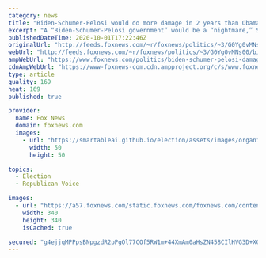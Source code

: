 ```yaml
---
category: news
title: "Biden-Schumer-Pelosi would do more damage in 2 years than Obama did in 8: Ted Cruz"
excerpt: "A “Biden-Schumer-Pelosi government” would be a “nightmare,” Sen. Ted Cruz, R-Texas, said on Thursday as he encouraged Republicans to vote in the upcoming elections.  "
publishedDateTime: 2020-10-01T17:22:46Z
originalUrl: "http://feeds.foxnews.com/~r/foxnews/politics/~3/G0Yg0vMNs00/biden-schumer-pelosi-damage-obama-cruz"
webUrl: "http://feeds.foxnews.com/~r/foxnews/politics/~3/G0Yg0vMNs00/biden-schumer-pelosi-damage-obama-cruz"
ampWebUrl: "https://www.foxnews.com/politics/biden-schumer-pelosi-damage-obama-cruz.amp"
cdnAmpWebUrl: "https://www-foxnews-com.cdn.ampproject.org/c/s/www.foxnews.com/politics/biden-schumer-pelosi-damage-obama-cruz.amp"
type: article
quality: 169
heat: 169
published: true

provider:
  name: Fox News
  domain: foxnews.com
  images:
    - url: "https://smartableai.github.io/election/assets/images/organizations/foxnews.com-50x50.jpg"
      width: 50
      height: 50

topics:
  - Election
  - Republican Voice

images:
  - url: "https://a57.foxnews.com/static.foxnews.com/foxnews.com/content/uploads/2019/03/340/340/talia.jpg?ve=1&tl=1"
    width: 340
    height: 340
    isCached: true

secured: "g4ejjqMPPpsBNpgzdR2pPgOl77COf5RW1m+44XmAm0aHsZN458CIlHVG3D+XO78RFeW4+5by26eeAFxqIPsW+DFw3YgM6zf3/OL4QeUtCtO0xabvWjdCBmJvdjC5xFo6udKg0gMxBU3AFuo4ClOyMnPxlkEhEEnIzj/K9JRDjfAfCXyM8HvpKUNOd+WbeCs1f0otZ9elC88ag0wthth8/+dY6J98MJxyt/DEMRylcHNQIjP1q6LLGfRclK+jOBgKNCnULiByxjb2qljYExuhLh5zhQsGVNP9VQacC/lA5V+A4bgv0oo9NW+2RfCkXSahzKOTAb2QC4nEAlXjcNWcpv5kOnUxLElF/ys0gKLQxRw=;pBik2yYOWhQ7RWMXt+rkCQ=="
---
```


